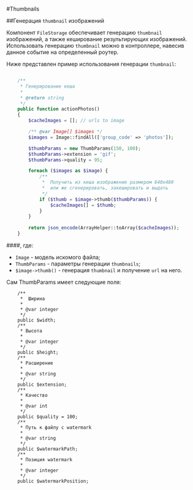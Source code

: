 #Thumbnails

##Генерация `thumbnail` изображений

Компонент `FileStorage` обеспечивает генерацию `thumbnail` изображений, а также кеширование результирующих изображений.
Использовать генерацию `thumbnail` можно в контроллере, навесив данное событие на определенный роутер. 

Ниже представлен пример использования генерации `thumbnail`:

```php

    /**
     * Генерирование кеша
     *
     * @return string
     */
    public function actionPhotos()
    {
        $cacheImages = []; // urls to image

        /** @var Image[] $images */
        $images = Image::findAll(['group_code' => 'photos']);

        $thumbParams = new ThumbParams(150, 100);
        $thumbParams->extension = 'gif';
        $thumbParams->quality = 95;

        foreach ($images as $image) {
            /**
             *  Получить из кеша изображение размером 640x480
             *  или же сгенерировать, закешировать и выдать
             */
            if ($thumb = $image->thumb($thumbParams)) {
                $cacheImages[] = $thumb;
            }
        }
        
        return json_encode(ArrayHelper::toArray($cacheImages));
    }
```
####, где: 
- `Image` - модель искомого файла;
- `ThumbParams` - параметры генерации `thumbnails`;
- `$image->thumb()` - генерация  `thumbnail` и получение `url` на него.

Сам ThumbParams имеет следующие поля: 

```
    /**
     *  Ширина
     *
     * @var integer
     */
    public $width;
    /**
     * Высота
     *
     * @var integer
     */
    public $height;
    /**
     * Расширение
     *
     * @var string
     */
    public $extension;
    /**
     * Качество
     *
     * @var int
     */
    public $quality = 100;
    /**
     * Путь к файлу с watermark
     *
     * @var string
     */
    public $watermarkPath;
    /**
     * Позиция watermark
     *
     * @var integer
     */
    public $watermarkPosition;
``` 


